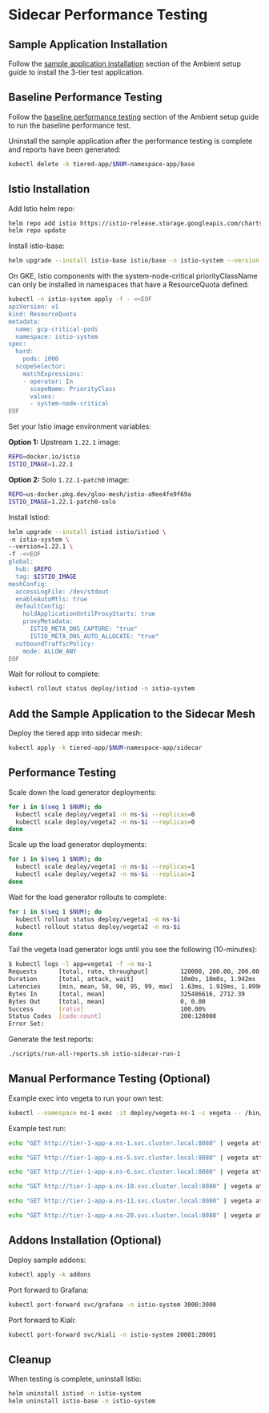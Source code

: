 # Sidecar Performance Testing

## Sample Application Installation

Follow the [sample application installation](./istio-ambient-setup.md#sample-application-installation) section of
the Ambient setup guide to install the 3-tier test application.

## Baseline Performance Testing

Follow the [baseline performance testing](./istio-ambient-setup.md#baseline-performance-testing) section of
the Ambient setup guide to run the baseline performance test.

Uninstall the sample application after the performance testing is complete and reports have been generated:

```bash
kubectl delete -k tiered-app/$NUM-namespace-app/base
```

## Istio Installation

Add Istio helm repo:

```bash
helm repo add istio https://istio-release.storage.googleapis.com/charts
helm repo update
```

Install istio-base:

```bash
helm upgrade --install istio-base istio/base -n istio-system --version 1.22.1 --create-namespace
```

On GKE, Istio components with the system-node-critical priorityClassName can only be installed in
namespaces that have a ResourceQuota defined:

```bash
kubectl -n istio-system apply -f - <<EOF
apiVersion: v1
kind: ResourceQuota
metadata:
  name: gcp-critical-pods
  namespace: istio-system
spec:
  hard:
    pods: 1000
  scopeSelector:
    matchExpressions:
    - operator: In
      scopeName: PriorityClass
      values:
      - system-node-critical
EOF
```

Set your Istio image environment variables:

__Option 1:__ Upstream `1.22.1` image:

```bash
REPO=docker.io/istio
ISTIO_IMAGE=1.22.1
```

__Option 2:__ Solo `1.22.1-patch0` image:

```bash
REPO=us-docker.pkg.dev/gloo-mesh/istio-a9ee4fe9f69a
ISTIO_IMAGE=1.22.1-patch0-solo
```

Install Istiod:

```bash
helm upgrade --install istiod istio/istiod \
-n istio-system \
--version=1.22.1 \
-f -<<EOF
global:
  hub: $REPO
  tag: $ISTIO_IMAGE
meshConfig:
  accessLogFile: /dev/stdout
  enableAutoMtls: true
  defaultConfig:
    holdApplicationUntilProxyStarts: true
    proxyMetadata:
      ISTIO_META_DNS_CAPTURE: "true"
      ISTIO_META_DNS_AUTO_ALLOCATE: "true"
  outboundTrafficPolicy:
    mode: ALLOW_ANY
EOF
```

Wait for rollout to complete:

```bash
kubectl rollout status deploy/istiod -n istio-system
```

## Add the Sample Application to the Sidecar Mesh

Deploy the tiered app into sidecar mesh:

```bash
kubectl apply -k tiered-app/$NUM-namespace-app/sidecar
```

## Performance Testing

Scale down the load generator deployments:

```bash
for i in $(seq 1 $NUM); do
  kubectl scale deploy/vegeta1 -n ns-$i --replicas=0
  kubectl scale deploy/vegeta2 -n ns-$i --replicas=0
done
```

Scale up the load generator deployments:

```bash
for i in $(seq 1 $NUM); do
  kubectl scale deploy/vegeta1 -n ns-$i --replicas=1
  kubectl scale deploy/vegeta2 -n ns-$i --replicas=1
done
```

Wait for the load generator rollouts to complete:

```bash
for i in $(seq 1 $NUM); do
  kubectl rollout status deploy/vegeta1 -n ns-$i
  kubectl rollout status deploy/vegeta2 -n ns-$i
done
```

Tail the vegeta load generator logs until you see the following (10-minutes):

```bash
$ kubectl logs -l app=vegeta1 -f -n ns-1
Requests      [total, rate, throughput]         120000, 200.00, 200.00
Duration      [total, attack, wait]             10m0s, 10m0s, 1.942ms
Latencies     [min, mean, 50, 90, 95, 99, max]  1.63ms, 1.919ms, 1.899ms, 2.033ms, 2.115ms, 2.374ms, 25.578ms
Bytes In      [total, mean]                     325486616, 2712.39
Bytes Out     [total, mean]                     0, 0.00
Success       [ratio]                           100.00%
Status Codes  [code:count]                      200:120000
Error Set:
```

Generate the test reports:

```bash
./scripts/run-all-reports.sh istio-sidecar-run-1
```

## Manual Performance Testing (Optional)

Example exec into vegeta to run your own test:

```bash
kubectl --namespace ns-1 exec -it deploy/vegeta-ns-1 -c vegeta -- /bin/sh
```

Example test run:

```bash
echo "GET http://tier-1-app-a.ns-1.svc.cluster.local:8080" | vegeta attack -dns-ttl=0 -rate 500/1s -duration=2s | tee results.bin | vegeta report -type=text

echo "GET http://tier-1-app-a.ns-5.svc.cluster.local:8080" | vegeta attack -dns-ttl=0 -rate 500/1s -duration=2s | tee results.bin | vegeta report -type=text

echo "GET http://tier-1-app-a.ns-6.svc.cluster.local:8080" | vegeta attack -dns-ttl=0 -rate 500/1s -duration=2s | tee results.bin | vegeta report -type=text

echo "GET http://tier-1-app-a.ns-10.svc.cluster.local:8080" | vegeta attack -dns-ttl=0 -rate 500/1s -duration=2s | tee results.bin | vegeta report -type=text

echo "GET http://tier-1-app-a.ns-11.svc.cluster.local:8080" | vegeta attack -dns-ttl=0 -rate 500/1s -duration=2s | tee results.bin | vegeta report -type=text

echo "GET http://tier-1-app-a.ns-20.svc.cluster.local:8080" | vegeta attack -dns-ttl=0 -rate 500/1s -duration=2s | tee results.bin | vegeta report -type=text
```

## Addons Installation (Optional)

Deploy sample addons:

```bash
kubectl apply -k addons
```

Port forward to Grafana:

```bash
kubectl port-forward svc/grafana -n istio-system 3000:3000
```

Port forward to Kiali:

```bash
kubectl port-forward svc/kiali -n istio-system 20001:20001
```

## Cleanup

When testing is complete, uninstall Istio:

```bash
helm uninstall istiod -n istio-system
helm uninstall istio-base -n istio-system
```
